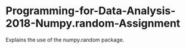 # Programming-for-Data-Analysis-2018-Numpy.random-Assignment
Explains the use of the numpy.random package.
